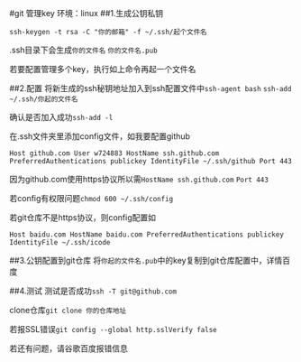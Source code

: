 #git 管理key
环境：linux
##1.生成公钥私钥

`ssh-keygen -t rsa -C "你的邮箱" -f ~/.ssh/起个文件名`

.ssh目录下会生成`你的文件名` `你的文件名.pub`

若要配置管理多个key，执行如上命令再起一个文件名

##2.配置
将新生成的ssh秘钥地址加入到ssh配置文件中`ssh-agent bash` `ssh-add ~/.ssh/你起的文件名`

确认是否加入成功`ssh-add -l`

在.ssh文件夹里添加config文件，如我要配置github

`
Host github.com
User w724883
HostName ssh.github.com
PreferredAuthentications publickey
IdentityFile ~/.ssh/github
Port 443 
`

因为github.com使用https协议所以需`HostName ssh.github.com` `Port 443 `

若config有权限问题`chmod 600 ~/.ssh/config`

若git仓库不是https协议，则config配置如

`
Host baidu.com
HostName baidu.com
PreferredAuthentications publickey
IdentityFile ~/.ssh/icode
`

##3.公钥配置到git仓库
将`你起的文件名.pub`中的key复制到git仓库配置中，详情百度

##4.测试
测试是否成功`ssh -T git@github.com`

clone仓库`git clone 你的仓库地址`

若报SSL错误`git config --global http.sslVerify false`

若还有问题，请谷歌百度报错信息
